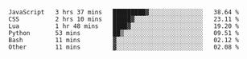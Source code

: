 
<!--START_SECTION:waka-->

```text
JavaScript   3 hrs 37 mins   █████████▓░░░░░░░░░░░░░░░   38.64 %
CSS          2 hrs 10 mins   █████▓░░░░░░░░░░░░░░░░░░░   23.11 %
Lua          1 hr 48 mins    ████▓░░░░░░░░░░░░░░░░░░░░   19.20 %
Python       53 mins         ██▒░░░░░░░░░░░░░░░░░░░░░░   09.51 %
Bash         11 mins         ▓░░░░░░░░░░░░░░░░░░░░░░░░   02.12 %
Other        11 mins         ▓░░░░░░░░░░░░░░░░░░░░░░░░   02.08 %
```

<!--END_SECTION:waka-->

<!--unk0e-ctrlmd-blitzh-->
